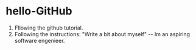 # hello-GitHub
1. Fllowing the github tutorial.
2. Following the instructions: "Write a bit about myself" -- Im an aspiring software engenieer.
